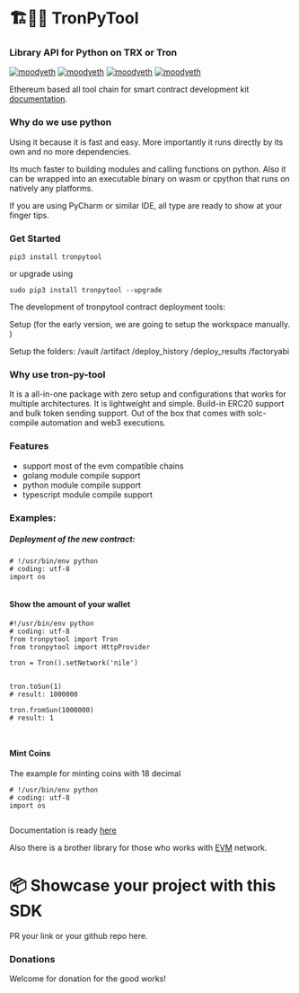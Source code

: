 # 🏗👷🏾 TronPyTool
### Library API for Python on TRX or Tron

[![moodyeth](https://img.shields.io/pypi/v/moodyeth?style=plastic)](https://pypi.org/project/moodyeth/)
[![moodyeth](https://img.shields.io/pypi/pyversions/moodyeth.svg)](https://pypi.org/project/moodyeth/)
[![moodyeth](https://api.travis-ci.com/tokenchain/moodyeth.svg?branch=master)](https://pypi.org/project/moodyeth/)
[![moodyeth](https://img.shields.io/github/issues/tokenchain/moodyeth.svg)](https://pypi.org/project/moodyeth/)


Ethereum based all tool chain for smart contract development kit [documentation](https://htmlpreview.github.io/?https://github.com/tokenchain/tronpytool/blob/master/docs/tronpytool/index.html).

### Why do we use python
Using it because it is fast and easy. More importantly it runs directly by its own and no more dependencies.

Its much faster to building modules and calling functions on python.
Also it can be wrapped into an executable binary on wasm or cpython that runs on natively any platforms.

If you are using PyCharm or similar IDE, all type are ready to show at your finger tips.

### Get Started

`pip3 install tronpytool`

or upgrade using

`sudo pip3 install tronpytool --upgrade`

The development of tronpytool contract deployment tools:

Setup (for the early version, we are going to setup the workspace manually. )

Setup the folders:
 /vault
 /artifact
 /deploy_history
 /deploy_results
 /factoryabi

### Why use tron-py-tool

It is a all-in-one package with zero setup and configurations that works for multiple architectures. It is lightweight and simple. Build-in ERC20 support and bulk token sending support. Out of the box that comes with solc-compile automation and web3 executions.

### Features
- support most of the evm compatible chains
- golang module compile support
- python module compile support
- typescript module compile support

### Examples:

##### Deployment of the new contract:

```
# !/usr/bin/env python
# coding: utf-8
import os


```

#### Show the amount of your wallet

```
#!/usr/bin/env python
# coding: utf-8
from tronpytool import Tron
from tronpytool import HttpProvider

tron = Tron().setNetwork('nile')


tron.toSun(1)
# result: 1000000

tron.fromSun(1000000)
# result: 1



```

#### Mint Coins
The example for minting coins with 18 decimal

```
# !/usr/bin/env python
# coding: utf-8
import os


```

Documentation is ready [here](https://htmlpreview.github.io/?https://github.com/tokenchain/tronpytool/blob/master/docs/tronpytool/index.html)

Also there is a brother library for those who works with [EVM](https://github.com/tokenchain/moodyeth) network.

# 📦 Showcase your project with this SDK
PR your link or your github repo here.




### Donations

Welcome for donation for the good works!